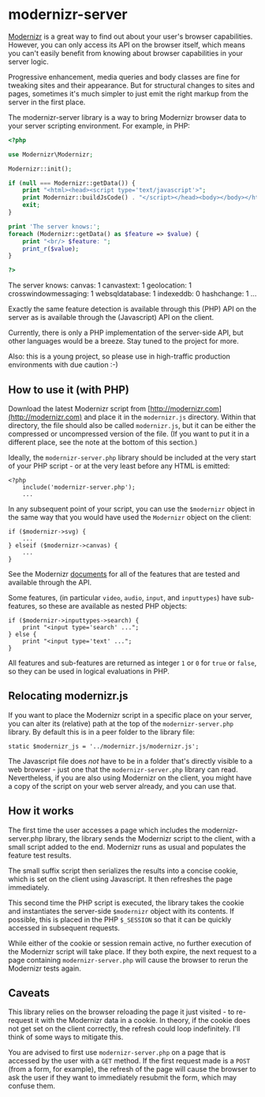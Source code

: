 # modernizr-server

[Modernizr](http://modernizr.com) is a great way to find out about your user's
browser capabilities. However, you can only access its API on the browser
itself, which means you can't easily benefit from knowing about browser
capabilities in your server logic.

Progressive enhancement, media queries and body classes are fine for tweaking
sites and their appearance. But for structural changes to sites and pages,
sometimes it's much simpler to just emit the right markup from the server in the
first place.

The modernizr-server library is a way to bring Modernizr browser data to your
server scripting environment. For example, in PHP:

```php
<?php

use Modernizr\Modernizr;

Modernizr::init();

if (null === Modernizr::getData()) {
    print "<html><head><script type='text/javascript'>";
    print Modernizr::buildJsCode() . "</script></head><body></body></html>";
    exit;
}

print 'The server knows:';
foreach (Modernizr::getData() as $feature => $value) {
    print "<br/> $feature: ";
    print_r($value);
}

?>
```

The server knows:
canvas: 1
canvastext: 1
geolocation: 1
crosswindowmessaging: 1
websqldatabase: 1
indexeddb: 0
hashchange: 1
...

Exactly the same feature detection is available through this (PHP) API on the
server as is available through the (Javascript) API on the client.

Currently, there is only a PHP implementation of the server-side API, but other
languages would be a breeze. Stay tuned to the project for more.

Also: this is a young project, so please use in high-traffic production
environments with due caution :-)


## How to use it (with PHP)

Download the latest Modernizr script from
[http://modernizr.com](http://modernizr.com) and place it in the `modernizr.js`
directory. Within that directory, the file should also be called `modernizr.js`,
but it can be either the compressed or uncompressed version of the file. (If you
want to put it in a different place, see the note at the bottom of this
section.)

Ideally, the `modernizr-server.php` library should be included at the very start of
your PHP script - or at the very least before any HTML is emitted:

    <?php
        include('modernizr-server.php');
        ...

In any subsequent point of your script, you can use the `$modernizr` object in the
same way that you would have used the `Modernizr` object on the client:

    if ($modernizr->svg) {
        ...
    } elseif ($modernizr->canvas) {
        ...
    }
        
See the Modernizr [documents](www.modernizr.com/docs/) for all of the features
that are tested and available through the API.
        
Some features, (in particular `video`, `audio`, `input`, and `inputtypes`)
have sub-features, so these are available as nested PHP objects:
 
    if ($modernizr->inputtypes->search) {
        print "<input type='search' ...";
    } else {
        print "<input type='text' ...";
    }
    
All features and sub-features are returned as integer `1` or `0` for `true` or
`false`, so they can be used in logical evaluations in PHP.


## Relocating modernizr.js

If you want to place the Modernizr script in a specific place on your server,
you can alter its (relative) path at the top of the `modernizr-server.php` library.
By default this is in a peer folder to the library file:

    static $modernizr_js = '../modernizr.js/modernizr.js';

The Javascript file does *not* have to be in a folder that's directly visible to
a web browser - just one that the `modernizr-server.php` library can read.
Nevertheless, if you are also using Modernizr on the client, you might have a
copy of the script on your web server already, and you can use that.


## How it works

The first time the user accesses a page which includes the modernizr-server.php
library, the library sends the Modernizr script to the client, with a small
script added to the end. Modernizr runs as usual and populates the feature test
results.

The small suffix script then serializes the results into a concise cookie, which
is set on the client using Javascript. It then refreshes the page immediately.

This second time the PHP script is executed, the library takes the
cookie and instantiates the server-side `$modernizr` object with its contents. If
possible, this is placed in the PHP `$_SESSION` so that it can be quickly accessed
in subsequent requests.

While either of the cookie or session remain active, no further execution of the
Modernizr script will take place. If they both expire, the next request to a
page containing `modernizr-server.php` will cause the browser to rerun the
Modernizr tests again.


## Caveats

This library relies on the browser reloading the page it just visited - to
re-request it with the Modernizr data in a cookie. In theory, if the cookie does
not get set on the client correctly, the refresh could loop indefinitely. I'll
think of some ways to mitigate this.

You are advised to first use `modernizr-server.php` on a page that is accessed by
the user with a `GET` method. If the first request made is a `POST` (from a form,
for example), the refresh of the page will cause the browser to ask the user if
they want to immediately resubmit the form, which may confuse them.

